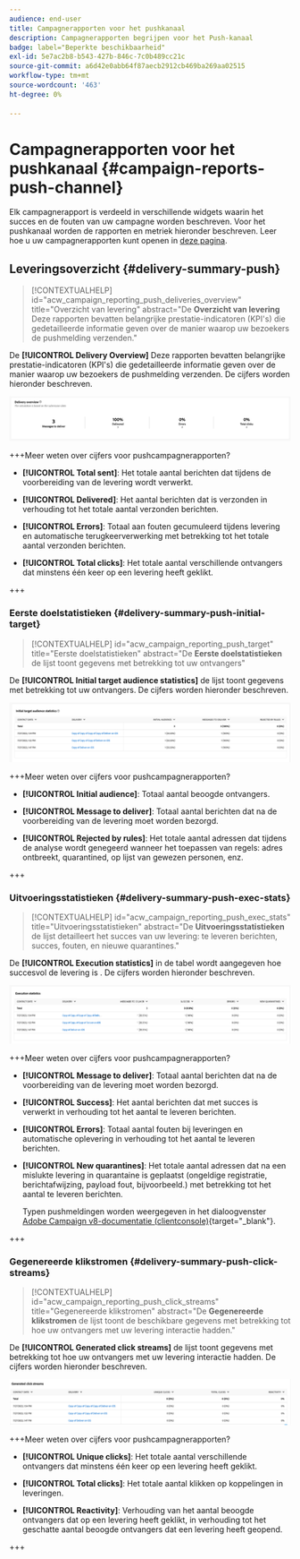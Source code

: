 ```yaml
---
audience: end-user
title: Campagnerapporten voor het pushkanaal
description: Campagnerapporten begrijpen voor het Push-kanaal
badge: label="Beperkte beschikbaarheid"
exl-id: 5e7ac2b8-b543-427b-846c-7c0b489cc21c
source-git-commit: a6d42e0abb64f87aecb2912cb469ba269aa02515
workflow-type: tm+mt
source-wordcount: '463'
ht-degree: 0%

---
```


# Campagnerapporten voor het pushkanaal {#campaign-reports-push-channel}

Elk campagnerapport is verdeeld in verschillende widgets waarin het succes en de fouten van uw campagne worden beschreven. Voor het pushkanaal worden de rapporten en metriek hieronder beschreven. Leer hoe u uw campagnerapporten kunt openen in [deze pagina](campaign-reports.md).

## Leveringsoverzicht {#delivery-summary-push}

>[!CONTEXTUALHELP]
>id="acw_campaign_reporting_push_deliveries_overview"
>title="Overzicht van levering"
>abstract="De **Overzicht van levering** Deze rapporten bevatten belangrijke prestatie-indicatoren (KPI&#39;s) die gedetailleerde informatie geven over de manier waarop uw bezoekers de pushmelding verzenden."

De **[!UICONTROL Delivery Overview]** Deze rapporten bevatten belangrijke prestatie-indicatoren (KPI&#39;s) die gedetailleerde informatie geven over de manier waarop uw bezoekers de pushmelding verzenden. De cijfers worden hieronder beschreven.

![](assets/campaign-reporting-push-summary.png)


+++Meer weten over cijfers voor pushcampagnerapporten?

* **[!UICONTROL Total sent]**: Het totale aantal berichten dat tijdens de voorbereiding van de levering wordt verwerkt.

* **[!UICONTROL Delivered]**: Het aantal berichten dat is verzonden in verhouding tot het totale aantal verzonden berichten.

* **[!UICONTROL Errors]**: Totaal aan fouten gecumuleerd tijdens levering en automatische terugkeerverwerking met betrekking tot het totale aantal verzonden berichten.

* **[!UICONTROL Total clicks]**: Het totale aantal verschillende ontvangers dat minstens één keer op een levering heeft geklikt.

+++

### Eerste doelstatistieken {#delivery-summary-push-initial-target}


>[!CONTEXTUALHELP]
>id="acw_campaign_reporting_push_target"
>title="Eerste doelstatistieken"
>abstract="De **Eerste doelstatistieken** de lijst toont gegevens met betrekking tot uw ontvangers"

De **[!UICONTROL Initial target audience statistics]** de lijst toont gegevens met betrekking tot uw ontvangers. De cijfers worden hieronder beschreven.

![](assets/campaign-reporting-push-target.png)


+++Meer weten over cijfers voor pushcampagnerapporten?

* **[!UICONTROL Initial audience]**: Totaal aantal beoogde ontvangers.

* **[!UICONTROL Message to deliver]**: Totaal aantal berichten dat na de voorbereiding van de levering moet worden bezorgd.

* **[!UICONTROL Rejected by rules]**: Het totale aantal adressen dat tijdens de analyse wordt genegeerd wanneer het toepassen van regels: adres ontbreekt, quarantined, op lijst van gewezen personen, enz.

+++

### Uitvoeringsstatistieken {#delivery-summary-push-exec-stats}

>[!CONTEXTUALHELP]
>id="acw_campaign_reporting_push_exec_stats"
>title="Uitvoeringsstatistieken"
>abstract="De **Uitvoeringsstatistieken** de lijst detailleert het succes van uw levering: te leveren berichten, succes, fouten, en nieuwe quarantines."

De **[!UICONTROL Execution statistics]** in de tabel wordt aangegeven hoe succesvol de levering is . De cijfers worden hieronder beschreven.

![](assets/campaign-reporting-push-exec.png)


+++Meer weten over cijfers voor pushcampagnerapporten?

* **[!UICONTROL Message to deliver]**: Totaal aantal berichten dat na de voorbereiding van de levering moet worden bezorgd.

* **[!UICONTROL Success]**: Het aantal berichten dat met succes is verwerkt in verhouding tot het aantal te leveren berichten.

* **[!UICONTROL Errors]**: Totaal aantal fouten bij leveringen en automatische oplevering in verhouding tot het aantal te leveren berichten.

* **[!UICONTROL New quarantines]**: Het totale aantal adressen dat na een mislukte levering in quarantaine is geplaatst (ongeldige registratie, berichtafwijzing, payload fout, bijvoorbeeld.) met betrekking tot het aantal te leveren berichten.

  Typen pushmeldingen worden weergegeven in het dialoogvenster [Adobe Campaign v8-documentatie (clientconsole)](https://experienceleague.adobe.com/docs/campaign/campaign-v8/send/failures/delivery-failures.html#push-error-types){target="_blank"}.

+++

### Gegenereerde klikstromen {#delivery-summary-push-click-streams}

>[!CONTEXTUALHELP]
>id="acw_campaign_reporting_push_click_streams"
>title="Gegenereerde klikstromen"
>abstract="De **Gegenereerde klikstromen** de lijst toont de beschikbare gegevens met betrekking tot hoe uw ontvangers met uw levering interactie hadden."

De **[!UICONTROL Generated click streams]** de lijst toont gegevens met betrekking tot hoe uw ontvangers met uw levering interactie hadden. De cijfers worden hieronder beschreven.

![](assets/campaign-reporting-push-clicks.png)

+++Meer weten over cijfers voor pushcampagnerapporten?

* **[!UICONTROL Unique clicks]**: Het totale aantal verschillende ontvangers dat minstens één keer op een levering heeft geklikt.

* **[!UICONTROL Total clicks]**: Het totale aantal klikken op koppelingen in leveringen.

* **[!UICONTROL Reactivity]**: Verhouding van het aantal beoogde ontvangers dat op een levering heeft geklikt, in verhouding tot het geschatte aantal beoogde ontvangers dat een levering heeft geopend.

+++
